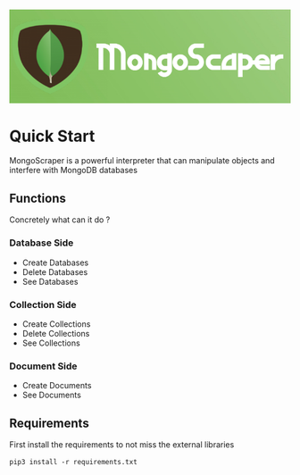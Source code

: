 <br><img src=/img/mongoscaper.png><br>
# Quick Start
MongoScraper is a powerful interpreter that can manipulate objects and interfere with MongoDB databases
## Functions
Concretely what can it do ?
### Database Side
* Create Databases
* Delete Databases
* See Databases
### Collection Side
* Create Collections
* Delete Collections 
* See Collections 
### Document Side
* Create Documents
* See Documents
## Requirements
First install the requirements to not miss the external libraries 
```python3
pip3 install -r requirements.txt
```
